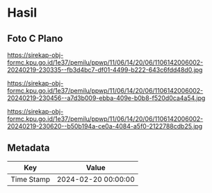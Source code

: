 # Hasil

## Foto C Plano

https://sirekap-obj-formc.kpu.go.id/1e37/pemilu/ppwp/11/06/14/20/06/1106142006002-20240219-230335--fb3d4bc7-df01-4499-b222-643c6fdd48d0.jpg

https://sirekap-obj-formc.kpu.go.id/1e37/pemilu/ppwp/11/06/14/20/06/1106142006002-20240219-230456--a7d3b009-ebba-409e-b0b8-f520d0ca4a54.jpg

https://sirekap-obj-formc.kpu.go.id/1e37/pemilu/ppwp/11/06/14/20/06/1106142006002-20240219-230620--b50b194a-ce0a-4084-a5f0-2122788cdb25.jpg


## Metadata

| Key        | Value               |
| ---------- | ------------------- |
| Time Stamp | 2024-02-20 00:00:00 |



